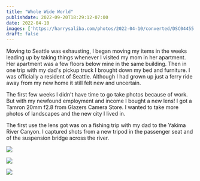 ```yaml
---
title: "Whole Wide World"
publishdate: 2022-09-20T18:29:12-07:00
date: 2022-04-10
images: ['https://harrysaliba.com/photos/2022-04-10/converted/DSC04455.jpg']
draft: false
---
```


Moving to Seattle was exhausting, I began moving my items in the weeks leading up by taking things whenever I visited my mom in her apartment.  Her apartment was a few floors below mine in the same building.  Then in one trip with my dad's pickup truck I brought down my bed and furniture.  I was officially a resident of Seattle.  Although I had grown up just a ferry ride away from my new home it still felt new and uncertain.

The first few weeks I didn't have time to go take photos because of work.  But with my newfound employment and income I bought a new lens!  I got a Tamron 20mm f2.8 from Glazers Camera Store.  I wanted to take more photos of landscapes and the new city I lived in.

The first use the lens got was on a fishing trip with my dad to the Yakima River Canyon.  I captured shots from a new tripod in the passenger seat and of the suspension bridge across the river.

![](https://harrysaliba.com/photos/2022-04-10/converted/DSC04455.jpg)

![](https://harrysaliba.com/photos/2022-04-10/converted/DSC04839.jpg)

![](https://harrysaliba.com/photos/2022-04-10/converted/DSC04880.jpg)